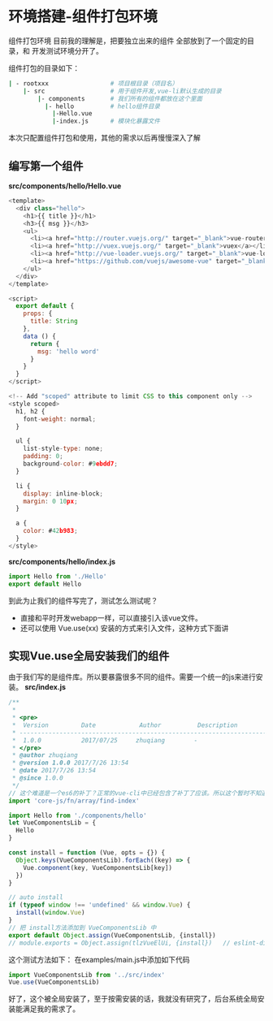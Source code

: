 # 环境搭建-组件打包环境

组件打包环境 目前我的理解是，把要独立出来的组件 全部放到了一个固定的目录，和 开发测试环境分开了。

组件打包的目录如下：
```bash
| - rootxxx                 # 项目根目录（项目名）
    |- src                  # 用于组件开发,vue-li默认生成的目录
        |- components       # 我们所有的组件都放在这个里面 
          |- hello          # hello组件目录
            |-Hello.vue     
            |-index.js      # 模块化暴露文件
```

本次只配置组件打包和使用，其他的需求以后再慢慢深入了解

## 编写第一个组件
**src/components/hello/Hello.vue**
```javascript
<template>
  <div class="hello">
    <h1>{{ title }}</h1>
    <h3>{{ msg }}</h3>
    <ul>
      <li><a href="http://router.vuejs.org/" target="_blank">vue-router</a></li>
      <li><a href="http://vuex.vuejs.org/" target="_blank">vuex</a></li>
      <li><a href="http://vue-loader.vuejs.org/" target="_blank">vue-loader</a></li>
      <li><a href="https://github.com/vuejs/awesome-vue" target="_blank">awesome-vue</a></li>
    </ul>
  </div>
</template>

<script>
  export default {
    props: {
      title: String
    },
    data () {
      return {
        msg: 'hello word'
      }
    }
  }
</script>

<!-- Add "scoped" attribute to limit CSS to this component only -->
<style scoped>
  h1, h2 {
    font-weight: normal;
  }

  ul {
    list-style-type: none;
    padding: 0;
    background-color: #9ebdd7;
  }

  li {
    display: inline-block;
    margin: 0 10px;
  }

  a {
    color: #42b983;
  }
</style>

```
**src/components/hello/index.js**
```javascript
import Hello from './Hello'
export default Hello
```

到此为止我们的组件写完了，测试怎么测试呢？

* 直接和平时开发webapp一样，可以直接引入该vue文件。
* 还可以使用 Vue.use(xx) 安装的方式来引入文件，这种方式下面讲

## 实现Vue.use全局安装我们的组件
由于我们写的是组件库。所以要暴露很多不同的组件。需要一个统一的js来进行安装。
**src/index.js**
```javascript
/**
 *
 * <pre>
 *  Version         Date            Author          Description
 * ---------------------------------------------------------------------------------------
 *  1.0.0           2017/07/25     zhuqiang        -
 * </pre>
 * @author zhuqiang
 * @version 1.0.0 2017/7/26 13:54
 * @date 2017/7/26 13:54
 * @since 1.0.0
 */
// 这个难道是一个es6的补丁？正常的vue-cli中已经包含了补丁了应该。所以这个暂时不知道去掉后怎么重现故障
import 'core-js/fn/array/find-index'

import Hello from './components/hello'
let VueComponentsLib = {
  Hello
}

const install = function (Vue, opts = {}) {
  Object.keys(VueComponentsLib).forEach((key) => {
    Vue.component(key, VueComponentsLib[key])
  })
}

// auto install
if (typeof window !== 'undefined' && window.Vue) {
  install(window.Vue)
}
// 把 install方法添加到 VueComponentsLib 中
export default Object.assign(VueComponentsLib, {install})
// module.exports = Object.assign(tlzVueElUi, {install})   // eslint-disable-line no-undef

```

这个测试方法如下：
在examples/main.js中添加如下代码
```javascript
import VueComponentsLib from '../src/index'
Vue.use(VueComponentsLib)
```
好了，这个被全局安装了，至于按需安装的话，我就没有研究了，后台系统全局安装能满足我的需求了。
